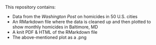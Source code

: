 This repository contains:  
- Data from the *Washington Post* on homicides in 50 U.S. cities  
- An RMarkdown file where the data is cleaned up and then plotted to show monthly homicides in Baltimore, MD  
- A knit PDF & HTML of the RMarkdown file  
- The above-mentioned plot as a .png

